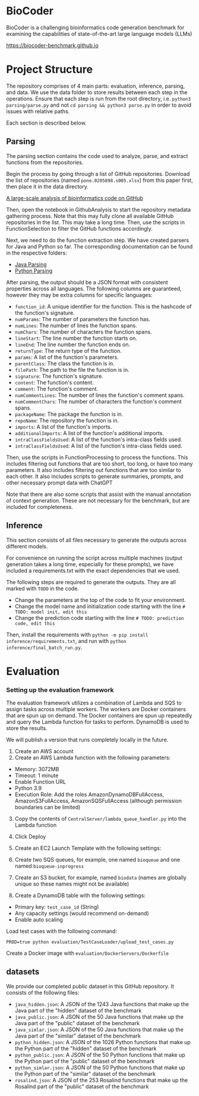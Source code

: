 # BioCoder

BioCoder is a challenging bioinformatics code generation benchmark for examining the capabilities of state-of-the-art large language models (LLMs)

https://biocoder-benchmark.github.io

# Project Structure

The repository comprises of 4 main parts: evaluation, inference, parsing, and data. We use the data folder to store results between each step in the operations. Ensure that each step is run from the root directory, i.e. `python3 parsing/parse.py` and not `cd parsing && python3 parse.py` in order to avoid issues with relative paths.

Each section is described below.

## Parsing

The parsing section contains the code used to analyze, parse, and extract functions from the repositories.

Begin the process by going through a list of GitHub repositories. Download the list of repositories (named `pone.0205898.s005.xlsx`) from this paper first, then place it in the data directory.

[A large-scale analysis of bioinformatics code on GitHub](https://journals.plos.org/plosone/article?id=10.1371/journal.pone.0205898)

Then, open the notebook in GithubAnalysis to start the repository metadata gathering process. Note that this may fully clone all available GitHub repositories in the list. This may take a long time. Then, use the scripts in FunctionSelection to filter the GitHub functions accordingly.

Next, we need to do the function extraction step. We have created parsers for Java and Python so far. The corresponding documentation can be found in the respective folders:
- [Java Parsing](parsing/FunctionExtractors/JavaFunctionExtractor/README.md)
- [Python Parsing](parsing/FunctionExtractors/PythonFunctionExtractor/README.md)

After parsing, the output should be a JSON format with consistent properties across all languages. The following columns are guaranteed, however they may be extra columns for specific languages:
* `function_id`: A unique identifier for the function. This is the hashcode of the function's signature.
* `numParams`: The number of parameters the function has.
* `numLines`: The number of lines the function spans.
* `numChars`: The number of characters the function spans.
* `lineStart`: The line number the function starts on.
* `lineEnd`: The line number the function ends on.
* `returnType`: The return type of the function.
* `params`: A list of the function's parameters.
* `parentClass`: The class the function is in.
* `filePath`: The path to the file the function is in.
* `signature`: The function's signature.
* `content`: The function's content.
* `comment`: The function's comment.
* `numCommentLines`: The number of lines the function's comment spans.
* `numCommentChars`: The number of characters the function's comment spans.
* `packageName`: The package the function is in.
* `repoName`: The repository the function is in.
* `imports`: A list of the function's imports.
* `additionalImports`: A list of the function's additional imports.
* `intraClassFieldsUsed`: A list of the function's intra-class fields used.
* `intraClassFieldsUsed`: A list of the function's intra-class fields used.

Then, use the scripts in FunctionProcessing to process the functions. This includes filtering out functions that are too short, too long, or have too many parameters. It also includes filtering out functions that are too similar to each other. It also includes scripts to generate summaries, prompts, and other necessary prompt data with ChatGPT

Note that there are also some scripts that assist with the manual annotation of context generation. These are not necessary for the benchmark, but are included for completeness.

## Inference
This section consists of all files necessary to generate the outputs across different models.

For convenience on running the script across multiple machines (output generation takes a long time, especially for these prompts), we have included a requirements.txt with the exact dependencies that we used.

The following steps are required to generate the outputs. They are all marked with `TODO` in the code.
- Change the parameters at the top of the code to fit your environment.
- Change the model name and initialization code starting with the line `# TODO: model init, edit this`
- Change the prediction code starting with the line `# TODO: prediction code, edit this`

Then, install the requirements with `python -m pip install inference/requirements.txt`, and run with `python inference/final_batch_run.py`.



# Evaluation
### Setting up the evaluation framework
The evaluation framework utilizes a combination of Lambda and SQS to assign tasks across multiple workers. The workers are Docker containers that are spun up on demand. The Docker containers are spun up repeatedly and query the Lambda function for tasks to perform. DynamoDB is used to store the results.

We will publish a version that runs completely locally in the future.

1. Create an AWS account
2. Create an AWS Lambda function with the following parameters:
  - Memory: 3072MB
  - Timeout: 1 minute
  - Enable Function URL
  - Python 3.9
  - Execution Role: Add the roles AmazonDynamoDBFullAccess, AmazonS3FullAccess, AmazonSQSFullAccess (although permission boundaries can be limited)
3. Copy the contents of `CentralServer/lambda_queue_handler.py` into the Lambda function
4. Click Deploy

5. Create an EC2 Launch Template with the following settings:
6. Create two SQS queues, for example, one named `bioqueue` and one named `bioqueue-inprogress`
7. Create an S3 bucket, for example, named `biodata` (names are globally unique so these names might not be available)
8. Create a DynamoDB table with the following settings:
  - Primary key: `test_case_id` (String)
  - Any capacity settings (would recommend on-demand)
  - Enable auto scaling

Load test cases with the following command:

`PROD=true python evaluation/TestCaseLoader/upload_test_cases.py`

Create a Docker image with `evaluation/DockerServers/Dockerfile`



## datasets

We provide our completed public dataset in this GitHub repository. It consists of the following files:

* `java_hidden.json`: A JSON of the 1243 Java functions that make up the Java part of the "hidden" dataset of the benchmark
* `java_public.json`: A JSON of the 50 Java functions that make up the Java part of the "public" dataset of the benchmark
* `java_simlar.json`: A JSON of the 50 Java functions that make up the Java part of the "similar" dataset of the benchmark
* `python_hidden.json`: A JSON of the 1026 Python functions that make up the Python part of the "hidden" dataset of the benchmark
* `python_public.json`: A JSON of the 50 Python functions that make up the Python part of the "public" dataset of the benchmark
* `python_simlar.json`: A JSON of the 50 Python functions that make up the Python part of the "similar" dataset of the benchmark
* `rosalind.json`: A JSON of the 253 Rosalind functions that make up the Rosalind part of the "public" dataset of the benchmark
